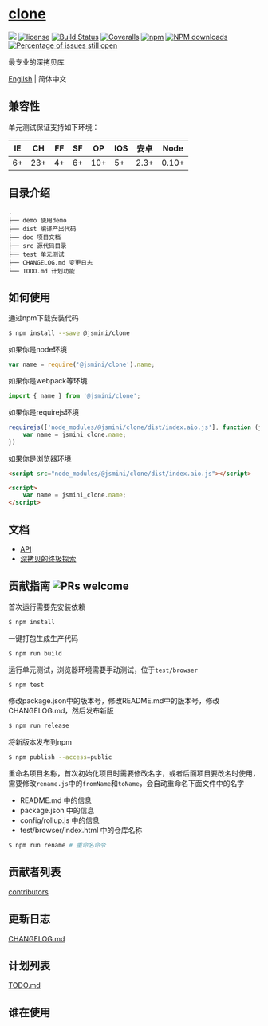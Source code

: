 # [clone](https://github.com/jsmini/clone)
[![](https://img.shields.io/badge/Powered%20by-jslib%20base-brightgreen.svg)](https://github.com/yanhaijing/jslib-base)
[![license](https://img.shields.io/badge/license-MIT-blue.svg)](https://github.com/jsmini/clone/blob/master/LICENSE)
[![Build Status](https://travis-ci.org/jsmini/clone.svg?branch=master)](https://travis-ci.org/jsmini/clone)
[![Coveralls](https://img.shields.io/coveralls/jsmini/clone.svg)](https://coveralls.io/github/jsmini/clone)
[![npm](https://img.shields.io/badge/npm-0.4.0-orange.svg)](https://www.npmjs.com/package/@jsmini/clone)
[![NPM downloads](http://img.shields.io/npm/dm/@jsmini/clone.svg?style=flat-square)](http://www.npmtrends.com/@jsmini/clone)
[![Percentage of issues still open](http://isitmaintained.com/badge/open/jsmini/clone.svg)](http://isitmaintained.com/project/jsmini/clone "Percentage of issues still open")

最专业的深拷贝库

[Engilsh](./README.md) | 简体中文

## 兼容性
单元测试保证支持如下环境：

| IE   | CH   | FF   | SF   | OP   | IOS  | 安卓   | Node  |
| ---- | ---- | ---- | ---- | ---- | ---- | ---- | ----- |
| 6+   | 23+  | 4+   | 6+   | 10+  | 5+   | 2.3+ | 0.10+ |

## 目录介绍

```
.
├── demo 使用demo
├── dist 编译产出代码
├── doc 项目文档
├── src 源代码目录
├── test 单元测试
├── CHANGELOG.md 变更日志
└── TODO.md 计划功能
```

## 如何使用
通过npm下载安装代码

```bash
$ npm install --save @jsmini/clone
```

如果你是node环境

```js
var name = require('@jsmini/clone').name;
```

如果你是webpack等环境

```js
import { name } from '@jsmini/clone';
```

如果你是requirejs环境

```js
requirejs(['node_modules/@jsmini/clone/dist/index.aio.js'], function (jsmini_clone) {
    var name = jsmini_clone.name;
})
```

如果你是浏览器环境

```html
<script src="node_modules/@jsmini/clone/dist/index.aio.js"></script>

<script>
    var name = jsmini_clone.name;
</script>
```

## 文档

- [API](https://github.com/jsmini/clone/blob/master/doc/api.md)
- [深拷贝的终极探索](https://yanhaijing.com/javascript/2018/10/10/clone-deep/)

## 贡献指南  ![PRs welcome](<https://img.shields.io/badge/PRs-welcome-brightgreen.svg>)
首次运行需要先安装依赖

```bash
$ npm install
```

一键打包生成生产代码

```bash
$ npm run build
```

运行单元测试，浏览器环境需要手动测试，位于`test/browser`

```bash
$ npm test
```

修改package.json中的版本号，修改README.md中的版本号，修改CHANGELOG.md，然后发布新版

```bash
$ npm run release
```

将新版本发布到npm

```bash
$ npm publish --access=public
```

重命名项目名称，首次初始化项目时需要修改名字，或者后面项目要改名时使用，需要修改`rename.js`中的`fromName`和`toName`，会自动重命名下面文件中的名字

- README.md 中的信息
- package.json 中的信息
- config/rollup.js 中的信息
- test/browser/index.html 中的仓库名称

```bash
$ npm run rename # 重命名命令
```

## 贡献者列表
[contributors](https://github.com/jsmini/clone/graphs/contributors)

## 更新日志
[CHANGELOG.md](https://github.com/jsmini/clone/blob/master/CHANGELOG.md)

## 计划列表
[TODO.md](https://github.com/jsmini/clone/blob/master/TODO.md)

## 谁在使用
